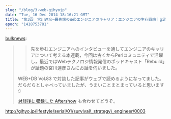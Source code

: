 ```yaml
---
slug: "/blog/3-web-gihyojp"
date: "Tue, 16 Dec 2014 18:16:21 GMT"
title: "第3回　宮川達彦―最先端のWebエンジニアのキャリア：エンジニアの生存戦略｜gihyo.jp … 技術評論社"
epoch: "1418753781"
---
```

        
[bulknews](http://weblog.bulknews.net/post/105334762130/3-web-gihyo-jp):

> > 先を歩むエンジニアへのインタビューを通してエンジニアのキャリアについて考える本連載，今回は古くからPerlコミュニティで活躍し，最近ではWebテクノロジ情報発信のポッドキャスト「Rebuild」が話題の宮川達彦さんにお話を伺いました。
> 
> WEB+DB Vol.83 で対談した記事がウェブで読めるようになってました。だらだらとしゃべっていましたが、うまいことまとまっていると思います :)
> 
> [対談後に収録した Aftershow](http://rebuild.fm/64/) も合わせてどうぞ。

http://gihyo.jp/lifestyle/serial/01/survival\_strategy\_engineer/0003